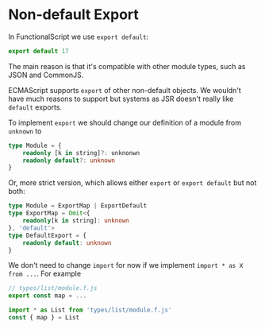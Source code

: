 # Non-default Export

In FunctionalScript we use `export default`:

```js
export default 17
```

The main reason is that it's compatible with other module types, such as JSON and CommonJS.

ECMAScript supports `export` of other non-default objects. We wouldn't have much reasons to support but systems as JSR doesn't really like `default` exports.

To implement `export` we should change our definition of a module from `unknown` to

```ts
type Module = {
    readonly [k in string]?: unknonwn
    readonly default?: unknown
}
```

Or, more strict version, which allows either `export` or `export default` but not both:

```ts
type Module = ExportMap | ExportDefault
type ExportMap = Omit<{
    readonly[k in string]: unknown
}, 'default'>
type DefaultExport = {
    readonly default: unknown
}
```

We don't need to change `import` for now if we implement `import * as X from ...`. For example

```js
// types/list/module.f.js
export const map = ...
```

```js
import * as List from 'types/list/module.f.js'
const { map } = List
```
